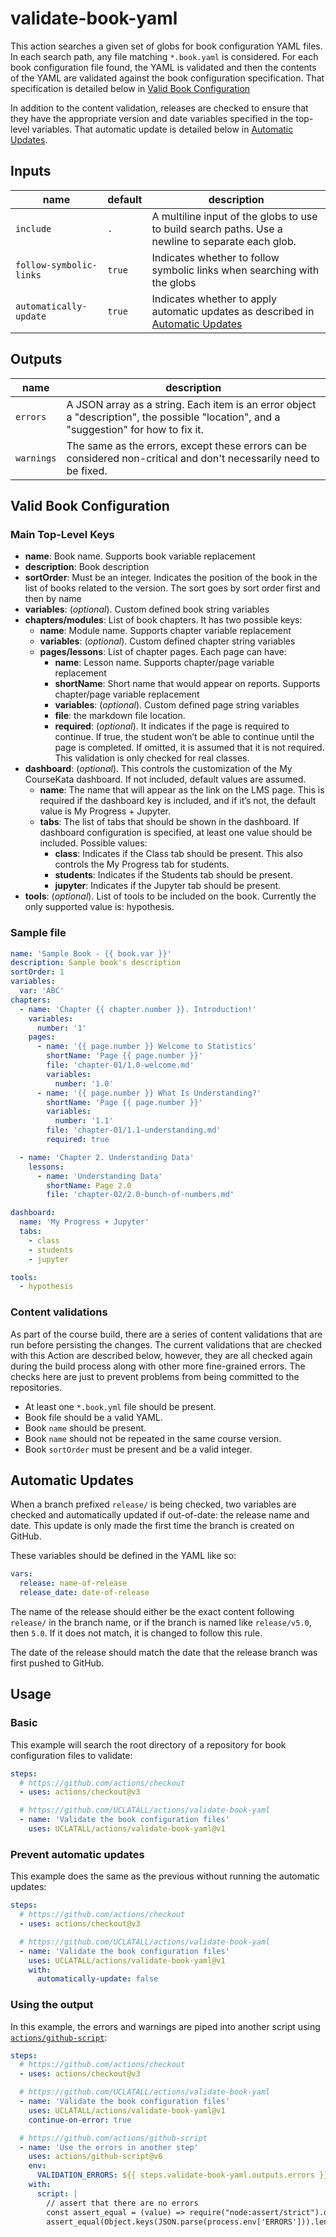 # validate-book-yaml

This action searches a given set of globs for book configuration YAML files. In each search path, any file matching `*.book.yaml` is considered. For each book configuration file found, the YAML is validated and then the contents of the YAML are validated against the book configuration specification. That specification is detailed below in [Valid Book Configuration](#valid-book-configuration)

In addition to the content validation, releases are checked to ensure that they have the appropriate version and date variables specified in the top-level variables. That automatic update is detailed below in [Automatic Updates](#automatic-updates).

## Inputs

| name                    | default | description                                                                                          |
| ----------------------- | ------- | ---------------------------------------------------------------------------------------------------- |
| `include`               | `.`     | A multiline input of the globs to use to build search paths. Use a newline to separate each glob.    |
| `follow-symbolic-links` | `true`  | Indicates whether to follow symbolic links when searching with the globs                             |
| `automatically-update`  | `true`  | Indicates whether to apply automatic updates as described in [Automatic Updates](#automatic-updates) |

## Outputs

| name       | description                                                                                                                            |
| ---------- | -------------------------------------------------------------------------------------------------------------------------------------- |
| `errors`   | A JSON array as a string. Each item is an error object a "description", the possible "location", and a "suggestion" for how to fix it. |
| `warnings` | The same as the errors, except these errors can be considered non-critical and don't necessarily need to be fixed.                     |

## Valid Book Configuration

### Main Top-Level Keys

- **name**: Book name. Supports book variable replacement
- **description**: Book description
- **sortOrder**: Must be an integer. Indicates the position of the book in the list of books related to the version. The sort goes by sort order first and then by name
- **variables**: (_optional_). Custom defined book string variables
- **chapters/modules**: List of book chapters. It has two possible keys:
  - **name**: Module name. Supports chapter variable replacement
  - **variables**: (_optional_). Custom defined chapter string variables
  - **pages/lessons**: List of chapter pages. Each page can have:
    - **name**: Lesson name. Supports chapter/page variable replacement
    - **shortName**: Short name that would appear on reports. Supports chapter/page variable replacement
    - **variables**: (_optional_). Custom defined page string variables
    - **file**: the markdown file location.
    - **required**: (_optional_). It indicates if the page is required to continue. If true, the student won’t be able to continue until the page is completed. If omitted, it is assumed that it is not required. This validation is only checked for real classes.
- **dashboard**: (_optional_). This controls the customization of the My CourseKata dashboard. If not included, default values are assumed.
  - **name**: The name that will appear as the link on the LMS page. This is required if the dashboard key is included, and if it’s not, the default value is My Progress + Jupyter.
  - **tabs**: The list of tabs that should be shown in the dashboard. If dashboard configuration is specified, at least one value should be included. Possible values:
    - **class**: Indicates if the Class tab should be present. This also controls the My Progress tab for students.
    - **students**: Indicates if the Students tab should be present.
    - **jupyter**: Indicates if the Jupyter tab should be present.
- **tools**: (_optional_). List of tools to be included on the book. Currently the only supported value is: hypothesis.

### Sample file

```yaml
name: 'Sample Book - {{ book.var }}'
description: Sample book's description
sortOrder: 1
variables:
  var: 'ABC'
chapters:
  - name: 'Chapter {{ chapter.number }}. Introduction!'
    variables:
      number: '1'
    pages:
      - name: '{{ page.number }} Welcome to Statistics'
        shortName: 'Page {{ page.number }}'
        file: 'chapter-01/1.0-welcome.md'
        variables:
          number: '1.0'
      - name: '{{ page.number }} What Is Understanding?'
        shortName: 'Page {{ page.number }}'
        variables:
          number: '1.1'
        file: 'chapter-01/1.1-understanding.md'
        required: true

  - name: 'Chapter 2. Understanding Data'
    lessons:
      - name: 'Understanding Data'
        shortName: Page 2.0
        file: 'chapter-02/2.0-bunch-of-numbers.md'

dashboard:
  name: 'My Progress + Jupyter'
  tabs:
    - class
    - students
    - jupyter

tools:
  - hypothesis
```

### Content validations

As part of the course build, there are a series of content validations that are run before persisting the changes. The current validations that are checked with this Action are described below, however, they are all checked again during the build process along with other more fine-grained errors. The checks here are just to prevent problems from being committed to the repositories.

- At least one `*.book.yml` file should be present.
- Book file should be a valid YAML.
- Book `name` should be present.
- Book `name` should not be repeated in the same course version.
- Book `sortOrder` must be present and be a valid integer.

## Automatic Updates

When a branch prefixed `release/` is being checked, two variables are checked and automatically updated if out-of-date: the release name and date. This update is only made the first time the branch is created on GitHub.

These variables should be defined in the YAML like so:

```yaml
vars:
  release: name-of-release
  release_date: date-of-release
```

The name of the release should either be the exact content following `release/` in the branch name, or if the branch is named like `release/v5.0`, then `5.0`. If it does not match, it is changed to follow this rule.

The date of the release should match the date that the release branch was first pushed to GitHub.

## Usage

### Basic

This example will search the root directory of a repository for book configuration files to validate:

```yaml
steps:
  # https://github.com/actions/checkout
  - uses: actions/checkout@v3

  # https://github.com/UCLATALL/actions/validate-book-yaml
  - name: 'Validate the book configuration files'
    uses: UCLATALL/actions/validate-book-yaml@v1
```

### Prevent automatic updates

This example does the same as the previous without running the automatic updates:

```yaml
steps:
  # https://github.com/actions/checkout
  - uses: actions/checkout@v3

  # https://github.com/UCLATALL/actions/validate-book-yaml
  - name: 'Validate the book configuration files'
    uses: UCLATALL/actions/validate-book-yaml@v1
    with:
      automatically-update: false
```

### Using the output

In this example, the errors and warnings are piped into another script using [`actions/github-script`](https://github.com/actions/github-script):

```yaml
steps:
  # https://github.com/actions/checkout
  - uses: actions/checkout@v3

  # https://github.com/UCLATALL/actions/validate-book-yaml
  - name: 'Validate the book configuration files'
    uses: UCLATALL/actions/validate-book-yaml@v1
    continue-on-error: true

  # https://github.com/actions/github-script
  - name: 'Use the errors in another step'
    uses: actions/github-script@v6
    env:
      VALIDATION_ERRORS: ${{ steps.validate-book-yaml.outputs.errors }}
    with:
      script: |
        // assert that there are no errors
        const assert_equal = (value) => require("node:assert/strict").deepEqual(value, true)
        assert_equal(Object.keys(JSON.parse(process.env['ERRORS'])).length !== 0)
```
